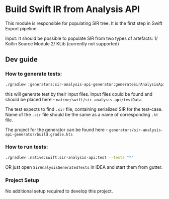 # Build Swift IR from Analysis API

This module is responsible for populating SIR tree. It is the first step in Swift Export pipeline.

Input:
It should be possible to populate SIR from two types of artefacts:
1/ Kotlin Source Module
2/ KLib (currently not supported)

## Dev guide

### How to generate tests:
```bash
./gradlew :generators:sir-analysis-api-generator:generateSirAnalysisApiTests
```
this will generate test by their input files. Input files could be found and should be placed here - `native/swift/sir-analysis-api/testData`

The test expects to find `.sir` file, containing serialized SIR for the test-case. Name of the `.sir` file should be the same as a name of corresponding `.kt` file.

The project for the generator can be found here - `generators/sir-analysis-api-generator/build.gradle.kts`

### How to run tests:
```bash
./gradlew :native:swift:sir-analysis-api:test --tests "*"
```
OR just open `SirAnalysisGeneratedTests` in IDEA and start them from gutter.

### Project Setup
No additional setup required to develop this project.
